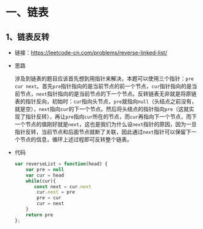 # 一、链表

## 1、链表反转

- 链接：https://leetcode-cn.com/problems/reverse-linked-list/

- 思路

  涉及到链表的题目应该首先想到用指针来解决，本题可以使用三个指针：`pre cur next`。首先`pre`指针指向的是当前节点的前一个节点，`cur`指针指向的是当前节点，`next`指针指向的是当前节点的下一个节点。反转链表无非就是将原链表的指针反向，初始时：`cur`指向头节点，`pre`就指向`null`（头结点之前没有，就是空），`next`指向`cur`的下一个节点。然后将头结点的指针指向`pre`（这就实现了指针反转），再让`pre`指向`cur`所在的节点，而`cur`再指向下一个节点，而下一个节点的值刚好就是`next`，这也是我们为什么设`next`指针的原因，因为一旦指针反转，当前节点和后面节点就断了关联，因此通过`next`指针可以保留下一个节点的信息，循环上述过程即可反转整个链表。

- 代码

  ```js
  var reverseList = function(head) {
      var pre = null
      var cur = head
      while(cur){
         const next = cur.next
          cur.next = pre
          pre = cur
          cur = next
      }
      return pre
  };
  ```

  